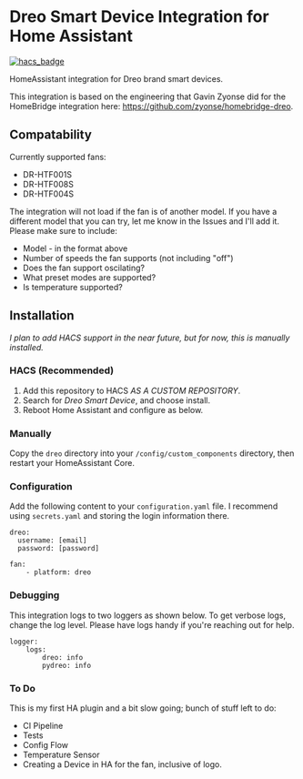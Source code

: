 # Dreo Smart Device Integration for Home Assistant
[![hacs_badge](https://img.shields.io/badge/HACS-Custom-41BDF5.svg?style=for-the-badge)](https://github.com/hacs/integration)

HomeAssistant integration for Dreo brand smart devices. 

This integration is based on the engineering that Gavin Zyonse did for the HomeBridge integration here: https://github.com/zyonse/homebridge-dreo.

## Compatability
Currently supported fans:

- DR-HTF001S
- DR-HTF008S
- DR-HTF004S

The integration will not load if the fan is of another model. If you have a different model that you can try, let me know in the Issues and I'll add it. Please make sure to include:
* Model - in the format above
* Number of speeds the fan supports (not including "off")
* Does the fan support oscilating?
* What preset modes are supported?
* Is temperature supported?

## Installation
_I plan to add HACS support in the near future, but for now, this is manually installed._

### HACS (Recommended)

1. Add this repository to HACS *AS A CUSTOM REPOSITORY*.
1. Search for *Dreo Smart Device*, and choose install. 
1. Reboot Home Assistant and configure as below.

### Manually
Copy the `dreo` directory into your `/config/custom_components` directory, then restart your HomeAssistant Core.

### Configuration
Add the following content to your `configuration.yaml` file.  I recommend using `secrets.yaml` and storing the login information there.

```
dreo:
  username: [email]
  password: [password]

fan:
    - platform: dreo  
```

### Debugging
This integration logs to two loggers as shown below. To get verbose logs, change the log level.  Please have logs handy if you're reaching out for help.

```
logger:
    logs:
        dreo: info
        pydreo: info
```

### To Do
This is my first HA plugin and a bit slow going; bunch of stuff left to do:
* CI Pipeline
* Tests
* Config Flow
* Temperature Sensor
* Creating a Device in HA for the fan, inclusive of logo.
